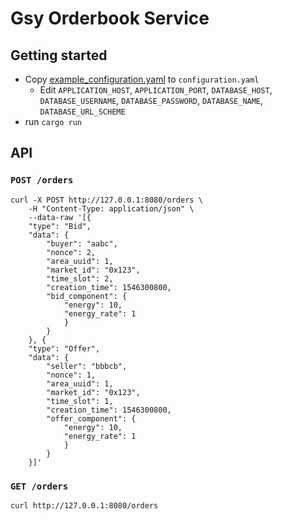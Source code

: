 # Gsy Orderbook Service

## Getting started

+ Copy [example_configuration.yaml](example_configuration.yaml) to `configuration.yaml`
    + Edit `APPLICATION_HOST`, `APPLICATION_PORT`, `DATABASE_HOST`, `DATABASE_USERNAME`, `DATABASE_PASSWORD`, `DATABASE_NAME`, `DATABASE_URL_SCHEME`
+ run `cargo run`

## API

### `POST /orders`
```
curl -X POST http://127.0.0.1:8080/orders \
    -H "Content-Type: application/json" \
    --data-raw '[{
    "type": "Bid",
    "data": {
        "buyer": "aabc",
        "nonce": 2,
        "area_uuid": 1,
        "market_id": "0x123",
        "time_slot": 2,
        "creation_time": 1546300800,
        "bid_component": {
            "energy": 10,
            "energy_rate": 1
            }
        }
    }, {
    "type": "Offer", 
    "data": {
        "seller": "bbbcb", 
        "nonce": 1, 
        "area_uuid": 1,
        "market_id": "0x123",
        "time_slot": 1,
        "creation_time": 1546300800,
        "offer_component": {
            "energy": 10, 
            "energy_rate": 1
            }
        }
    }]'
```
### `GET /orders`
```
curl http://127.0.0.1:8080/orders
```